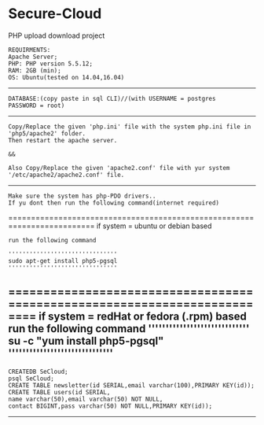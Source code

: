 # Secure-Cloud

PHP upload download project



	REQUIRMENTS: 
	Apache Server;
	PHP: PHP version 5.5.12;
	RAM: 2GB (min);
	OS: Ubuntu(tested on 14.04,16.04)
------------------------------------------------------------------------------------------------------------------------------
	DATABASE:(copy paste in sql CLI)//(with USERNAME = postgres    PASSWORD = root)
------------------------------------------------------------------------------------------------------------------------------
	Copy/Replace the given 'php.ini' file with the system php.ini file in 'php5/apache2' folder.
	Then restart the apache server.
   
	&&
	
	Also Copy/Replace the given 'apache2.conf' file with yur system '/etc/apache2/apache2.conf' file.
------------------------------------------------------------------------------------------------------------------------------
	Make sure the system has php-PDO drivers..
	If yu dont then run the following command(internet required)
=========================================================================
	if system = ubuntu or debian based
	
	run the following command
	
	'''''''''''''''''''''''''''''''
	sudo apt-get install php5-pgsql
	'''''''''''''''''''''''''''''''
==========================================================================
	if system = redHat or fedora (.rpm) based
	run the following command
	'''''''''''''''''''''''''''''
	su -c "yum install php5-pgsql"
	''''''''''''''''''''''''''''''
------------------------------------------------------------------------------------------------------------------------------
	CREATEDB SeCloud; 
	psql SeCloud;
	CREATE TABLE newsletter(id SERIAL,email varchar(100),PRIMARY KEY(id));
	CREATE TABLE users(id SERIAL,
	name varchar(50),email varchar(50) NOT NULL,
	contact BIGINT,pass varchar(50) NOT NULL,PRIMARY KEY(id));
-----
